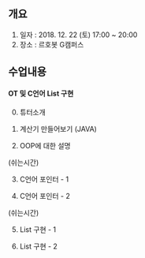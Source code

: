 ## 개요
1. 일자 : 2018. 12. 22 (토) 17:00 ~ 20:00
2. 장소 : 르호봇 G캠퍼스

## 수업내용
#### OT 및 C언어 List 구현
0. 튜터소개

1. 계산기 만들어보기 (JAVA)

2. OOP에 대한 설명

(쉬는시간)

3. C언어 포인터 - 1

4. C언어 포인터 - 2

(쉬는시간)

5. List 구현 - 1

6. List 구현 - 2
